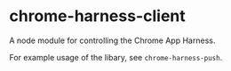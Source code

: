 # chrome-harness-client

A node module for controlling the Chrome App Harness.

For example usage of the libary, see `chrome-harness-push`.
